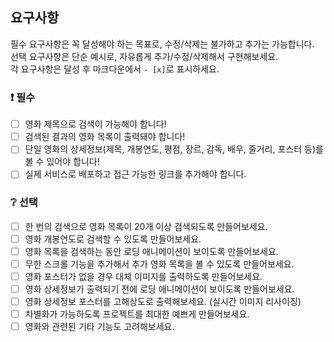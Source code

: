 ## 요구사항

필수 요구사항은 꼭 달성해야 하는 목표로, 수정/삭제는 불가하고 추가는 가능합니다.  
선택 요구사항은 단순 예시로, 자유롭게 추가/수정/삭제해서 구현해보세요.  
각 요구사항은 달성 후 마크다운에서 `- [x]`로 표시하세요.

### ❗ 필수

-   [ ] 영화 제목으로 검색이 가능해야 합니다!
-   [ ] 검색된 결과의 영화 목록이 출력돼야 합니다!
-   [ ] 단일 영화의 상세정보(제목, 개봉연도, 평점, 장르, 감독, 배우, 줄거리, 포스터 등)를 볼 수 있어야 합니다!
-   [ ] 실제 서비스로 배포하고 접근 가능한 링크를 추가해야 합니다.

### ❔ 선택

-   [ ] 한 번의 검색으로 영화 목록이 20개 이상 검색되도록 만들어보세요.
-   [ ] 영화 개봉연도로 검색할 수 있도록 만들어보세요.
-   [ ] 영화 목록을 검색하는 동안 로딩 애니메이션이 보이도록 만들어보세요.
-   [ ] 무한 스크롤 기능을 추가해서 추가 영화 목록을 볼 수 있도록 만들어보세요.
-   [ ] 영화 포스터가 없을 경우 대체 이미지를 출력하도록 만들어보세요.
-   [ ] 영화 상세정보가 출력되기 전에 로딩 애니메이션이 보이도록 만들어보세요.
-   [ ] 영화 상세정보 포스터를 고해상도로 출력해보세요. (실시간 이미지 리사이징)
-   [ ] 차별화가 가능하도록 프로젝트를 최대한 예쁘게 만들어보세요.
-   [ ] 영화와 관련된 기타 기능도 고려해보세요.
